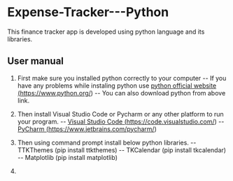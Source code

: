 # Expense-Tracker---Python

This finance tracker app is developed using python language and its libraries.

## User manual

1. First make sure you installed python correctly to your computer
   -- If you have any problems while instaling python use <a href="https://www.python.org/">python official website (https://www.python.org/)</a>
   -- You can also download python from above link.

2. Then install Visual Studio Code or Pycharm or any other platform to run your program.
   -- <a href="https://code.visualstudio.com/">Visual Studio Code (https://code.visualstudio.com/)</a>
   -- <a href="https://www.jetbrains.com/pycharm/">PyCharm (https://www.jetbrains.com/pycharm/)</a>

3. Then using command prompt install below python libraries.
   -- TTKThemes (pip install ttkthemes)
   -- TKCalendar (pip install tkcalendar)
   -- Matplotlib (pip install matplotlib)

4. 

